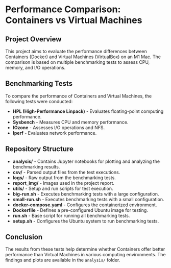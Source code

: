# Performance Comparison: Containers vs Virtual Machines

## Project Overview

This project aims to evaluate the performance differences between Containers (Docker) and Virtual Machines (VirtualBox) on an M1 Mac. The comparison is based on multiple benchmarking tests to assess CPU, memory, and I/O operations.

## Benchmarking Tests

To compare the performance of Containers and Virtual Machines, the following tests were conducted:

- **HPL (High-Performance Linpack)** - Evaluates floating-point computing performance.
- **Sysbench** - Measures CPU and memory performance.
- **IOzone** - Assesses I/O operations and NFS.
- **Iperf** - Evaluates network performance.

## Repository Structure

- **analysis/** - Contains Jupyter notebooks for plotting and analyzing the benchmarking results.
- **csv/** - Parsed output files from the test executions.
- **logs/** - Raw output from the benchmarking tests.
- **report\_img/** - Images used in the project report.
- **utils/** - Setup and run scripts for test execution.
- **big-run.sh** - Executes benchmarking tests with a large configuration.
- **small-run.sh** - Executes benchmarking tests with a small configuration.
- **docker-compose.yaml** - Configures the containerized environment.
- **Dockerfile** - Defines a pre-configured Ubuntu image for testing.
- **run.sh** - Base script for running all benchmarking tests.
- **setup.sh** - Configures the Ubuntu system to run benchmarking tests.

## Conclusion

The results from these tests help determine whether Containers offer better performance than Virtual Machines in various computing environments. The findings and plots are available in the `analysis/` folder.
